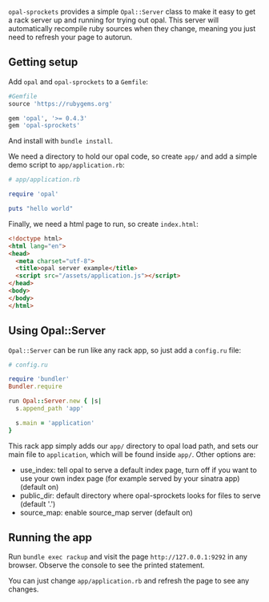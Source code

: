`opal-sprockets` provides a simple `Opal::Server` class to make it easy to get a rack server up and running for trying out opal. This server will automatically recompile ruby sources when they change, meaning you just need to refresh your page to autorun.

## Getting setup

Add `opal` and `opal-sprockets` to a `Gemfile`:

```ruby
#Gemfile
source 'https://rubygems.org'

gem 'opal', '>= 0.4.3'
gem 'opal-sprockets'
```

And install with `bundle install`.

We need a directory to hold our opal code, so create `app/` and add a simple demo script to `app/application.rb`:

```ruby
# app/application.rb

require 'opal'

puts "hello world"
```

Finally, we need a html page to run, so create `index.html`:

```html
<!doctype html>
<html lang="en">
<head>
  <meta charset="utf-8">
  <title>opal server example</title>
  <script src="/assets/application.js"></script>
</head>
<body>
</body>
</html>
```

## Using Opal::Server

`Opal::Server` can be run like any rack app, so just add a `config.ru` file:

```ruby
# config.ru

require 'bundler'
Bundler.require

run Opal::Server.new { |s|
  s.append_path 'app'

  s.main = 'application'
}
```

This rack app simply adds our `app/` directory to opal load path, and sets our main file to `application`, which will be found inside `app/`.
Other options are:

* use_index: tell opal to serve a default index page, turn off if you want to use your own index page (for example served by your sinatra app) (default on)
* public_dir: default directory where opal-sprockets looks for files to serve (default '.')
* source_map: enable source_map server (default on)

## Running the app

Run `bundle exec rackup` and visit the page `http://127.0.0.1:9292` in any browser. Observe the console to see the printed statement.

You can just change `app/application.rb` and refresh the page to see any changes.
